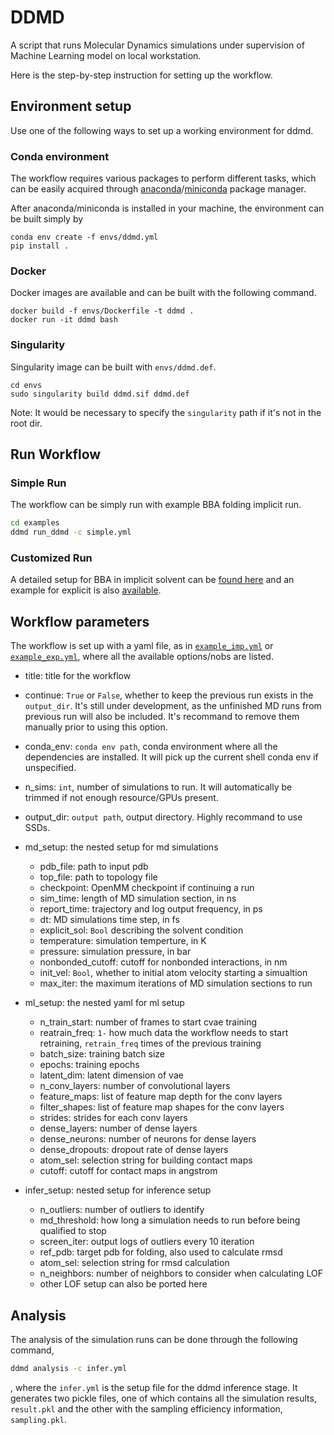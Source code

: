 # DDMD

A script that runs Molecular Dynamics simulations under supervision of Machine
Learning model on local workstation.

Here is the step-by-step instruction for setting up the workflow.

## Environment setup

Use one of the following ways to set up a working environment for ddmd. 

### Conda environment 
The workflow requires various packages to perform different tasks, which can be easily acquired through [anaconda](https://www.anaconda.com/products/individual)/[miniconda](https://docs.conda.io/en/latest/miniconda.html) package manager. 

After anaconda/miniconda is installed in your machine, the environment can be built simply by

```
conda env create -f envs/ddmd.yml
pip install .
```

### Docker
Docker images are available and can be built with the following command. 
```
docker build -f envs/Dockerfile -t ddmd . 
docker run -it ddmd bash
```

### Singularity 
Singularity image can be built with `envs/ddmd.def`. 
```
cd envs
sudo singularity build ddmd.sif ddmd.def
```
Note: It would be necessary to specify the `singularity` path if it's not in the root dir. 


## Run Workflow

### Simple Run
The workflow can be simply run with example BBA folding implicit run. 
```bash 
cd examples
ddmd run_ddmd -c simple.yml
```
### Customized Run
A detailed setup for BBA in implicit solvent can be [found here](examples/example_imp.yml) and an example for explicit is also [available](examples/example_exp.yml). 

## Workflow parameters
The workflow is set up with a yaml file, as in [`example_imp.yml`](examples/example_imp.yml) or [`example_exp.yml`](examples/example_exp.yml), where all the available options/nobs are listed. 

- title: title for the workflow
- continue: `True` or `False`, whether to keep the previous run exists in the `output_dir`. It's still under development, as the unfinished MD runs from previous run will also be included. It's recommand to remove them manually prior to using this option. 
- conda_env: `conda env path`, conda environment where all the dependencies are installed. It will pick up the current shell conda env if unspecified. 
- n_sims: `int`, number of simulations to run. It will automatically be trimmed if not enough resource/GPUs present. 
- output_dir: `output path`, output directory. Highly recommand to use SSDs. 

- md_setup: the nested setup for md simulations 
  - pdb_file: path to input pdb 
  - top_file: path to topology file 
  - checkpoint: OpenMM checkpoint if continuing a run 
  - sim_time: length of MD simulation section, in ns 
  - report_time: trajectory and log output frequency, in ps 
  - dt: MD simulations time step, in fs
  - explicit_sol: `Bool` describing the solvent condition 
  - temperature: simulation temperture, in K 
  - pressure: simulation pressure, in bar
  - nonbonded_cutoff: cutoff for nonbonded interactions, in nm
  - init_vel: `Bool`, whether to initial atom velocity starting a simualtion 
  - max_iter: the maximum iterations of MD simulation sections to run

- ml_setup: the nested yaml for ml setup
  - n_train_start: number of frames to start cvae training 
  - reatrain_freq: `1-` how much data the workflow needs to start retraining, `retrain_freq` times of the previous training 
  - batch_size: training batch size  
  - epochs: training epochs
  - latent_dim: latent dimension of vae 
  - n_conv_layers: number of convolutional layers 
  - feature_maps: list of feature map depth for the conv layers 
  - filter_shapes: list of feature map shapes for the conv layers
  - strides: strides for each conv layers 
  - dense_layers: number of dense layers 
  - dense_neurons: number of neurons for dense layers 
  - dense_dropouts: dropout rate of dense layers 
  - atom_sel: selection string for building contact maps 
  - cutoff: cutoff for contact maps in angstrom 

- infer_setup: nested setup for inference setup 
  - n_outliers: number of outliers to identify 
  - md_threshold: how long a simulation needs to run before being qualified to stop 
  - screen_iter: output logs of outliers every 10 iteration
  - ref_pdb: target pdb for folding, also used to calculate rmsd 
  - atom_sel: selection string for rmsd calculation 
  - n_neighbors: number of neighbors to consider when calculating LOF
  - other LOF setup can also be ported here

## Analysis
The analysis of the simulation runs can be done through the following command, 
```bash
ddmd analysis -c infer.yml
```
, where the `infer.yml` is the setup file for the ddmd inference stage. 
It generates two pickle files, one of which contains all the simulation results, `result.pkl` and the other with the sampling efficiency information, `sampling.pkl`. 